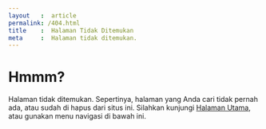 ```yaml
---
layout   :  article
permalink: /404.html
title    :  Halaman Tidak Ditemukan
meta     :  Halaman tidak ditemukan.
---
```


# Hmmm?

Halaman tidak ditemukan. Sepertinya, halaman yang Anda cari tidak pernah ada, atau sudah di hapus dari situs ini. Silahkan kunjungi <a href="http://elnino.me" title="Halaman Utama">Halaman Utama</a>, atau gunakan menu navigasi di bawah ini.
